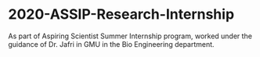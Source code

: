 # 2020-ASSIP-Research-Internship
As part of Aspiring Scientist Summer Internship program, worked under the guidance of Dr. Jafri in GMU in the Bio Engineering department.
